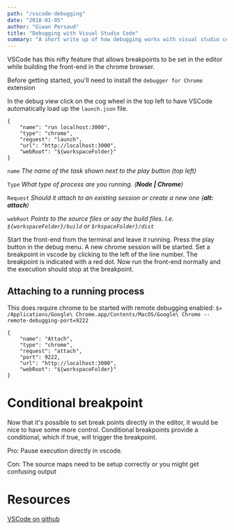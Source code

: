```yaml
---
path: "/vscode-debugging"
date: "2018-01-05"
author: "Giwan Persaud"
title: "Debugging with Visual Studio Code"
summary: "A short write up of how debugging works with visual studio code"
---
```


VSCode has this nifty feature that allows breakpoints to be set in the editor while building the front-end in the chrome browser.

Before getting started, you'll need to install the `debugger for Chrome` extension

In the debug view click on the cog wheel in the top left to have VSCode automatically load up the `launch.json` file.

```
{
    "name": "run localhost:3000",
    "type": "chrome",
    "request": "launch",
    "url": "http://localhost:3000",
    "webRoot": "${workspaceFolder}"
}
```

`name` _The name of the task shown next to the play button (top left)_

`Type` _What type of process are you running. (**Node | Chrome**)_

`Request` _Should it attach to an existing session or create a new one (**alt: attach**)_

`webRoot` _Points to the source files or say the build files. I.e. `${workspaceFolder}/build` or `$rkspaceFolder}/dist`_

Start the front-end from the terminal and leave it running. Press the play button in the debug menu. A new chrome session will be started.
Set a breakpoint in vscode by clicking to the left of the line number. The breakpoint is indicated with a red dot.
Now run the front-end normally and the execution should stop at the breakpoint.

## Attaching to a running process

This does require chrome to be started with remote debugging enabled:
`$> /Applications/Google\ Chrome.app/Contents/MacOS/Google\ Chrome --remote-debugging-port=9222`

```
{
    "name": "Attach",
    "type": "chrome",
    "request": "attach",
    "port": 9222,
    "url": "http://localhost:3000",
    "webRoot": "${workspaceFolder}"
}
```

# Conditional breakpoint

Now that it's possible to set break points directly in the editor, it would be nice to have some more control. Conditional breakpoints provide a conditional, which if true, will trigger the breakpoint.

Pro:
Pause execution directly in vscode.

Con:
The source maps need to be setup correctly or you might get confusing output

# Resources

[VSCode on github](https://github.com/Microsoft/vscode-chrome-debug)
